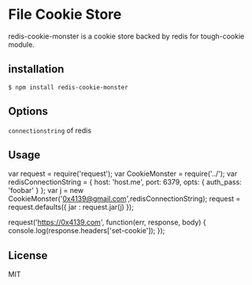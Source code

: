 # File Cookie Store

redis-cookie-monster is a cookie store backed by redis for tough-cookie module. 


## installation

    $ npm install redis-cookie-monster

## Options

  `connectionstring` of redis

## Usage

  var request = require('request');
  var CookieMonster = require('../');
  var redisConnectionString = {
      host: 'host.me',
      port: 6379,
      opts: {
          auth_pass: 'foobar'
      }
  };
  var j = new CookieMonster('0x4139@gmail.com',redisConnectionString);
  request = request.defaults({ jar : request.jar(j) });

  request('https://0x4139.com', function(err, response, body) {
  	console.log(response.headers['set-cookie']);
  });

## License

 MIT
